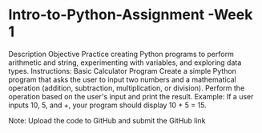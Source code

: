 # Intro-to-Python-Assignment -Week 1
Description
Objective
Practice creating Python programs to perform arithmetic and string, experimenting with variables, and exploring data types.
Instructions:
Basic Calculator Program
Create a simple Python program that asks the user to input two numbers and a mathematical operation (addition, subtraction, multiplication, or division).
Perform the operation based on the user's input and print the result.
Example: If a user inputs 10, 5, and +, your program should display 10 + 5 = 15.

Note: Upload the code to GitHub and submit the GitHub link
